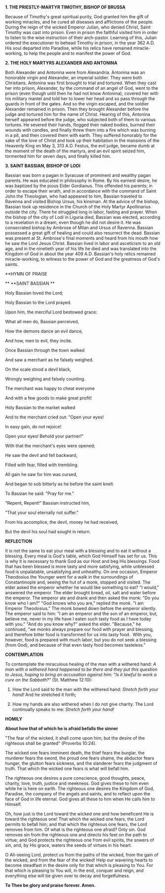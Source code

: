 
**1. THE PRIESTLY-MARTYR TIMOTHY, BISHOP OF BRUSSA**

Because of Timothy's great spiritual purity, God granted him the gift of working miracles, and he cured all diseases and afflictions of the people. During the reign of the wicked Emperor Julian, who denied Christ, Saint Timothy was cast into prison. Even in prison the faithful visited him in order to listen to the wise instruction of their arch-pastor. Learning of this, Julian ordered the executioner to behead Timothy in prison, in the year 362 A.D. His soul departed into Paradise, while his relics have remained miracle-working, to help the people and to manifest the power of God.

**2. THE HOLY MARTYRS ALEXANDER AND ANTONINA**

Both Alexander and Antonina were from Alexandria. Antonina was an honorable virgin and Alexander, an imperial soldier. They were both Christians. Antonina was first brought to trial and tortured. When they cast her into prison, Alexander, by the command of an angel of God, went to the prison (even though until then he had not know Antonina), covered her with his military mantel and told her to lower her head and so pass through the guards in front of the gates. And so the virgin escaped, and the soldier Alexander remained in prison. Then they brought Alexander before the judge and tortured him for the name of Christ. Hearing of this, Antonina herself appeared before the judge, who subjected both of them to various tortures. He severed their hands, flogged their naked bodies, burned their wounds with candles, and finally threw them into a fire which was burning in a pit, and then covered them with earth. They suffered honorably for the sake of the love of Christ and took up their habitation in the mansions of the Heavenly King on May 3, 313 A.D. Festus, the evil judge, became dumb at the moment of the death of the martyrs, and an evil spirit seized him, tormented him for seven days, and finally killed him.

**3. SAINT BASSIAN, BISHOP OF LODI**

Bassian was born a pagan in Syracuse of prominent and wealthy pagan parents. He was educated in philosophy in Rome. By his earnest desire, he was baptized by the pious Elder Gordianus. This offended his parents; in order to escape their wrath, and in accordance with the command of Saint John the Theologian, who had appeared to him, Bassian traveled to Ravenna and visited Bishop Ursus, his kinsman. At the advice of the bishop, Bassian took up residence in the Church of the Holy Martyr Apollinarius outside the city. There he struggled long in labor, fasting and prayer. When the bishop of the city of Lodi in Liguria died, Bassian was elected, according to a revelation in a dream, even though he did not desire it. He was consecrated bishop by Ambrose of Milan and Ursus of Ravenna. Bassian possessed a great gift of healing and could also resurrect the dead. Bassian was present at St. Ambrose's final moments and heard from his mouth how he saw the Lord Jesus Christ. Bassian lived in labor and asceticism to an old age, and in the ninetieth year of his life he died and was translated into the Kingdom of God in about the year 409 A.D. Bassian's holy relics remained miracle-working, to witness to the power of God and the greatness of God's saints.


**HYMN OF PRAISE
 
**
**SAINT BASSIAN
** 

Holy Bassian loved the Lord;
 

Holy Bassian to the Lord prayed.


Upon him, the merciful Lord bestowed grace:
 

What all men do, Bassian perceived,
 

How the demons dance an evil dance,
 

And how, men to evil, they incite.
 

Once Bassian through the town walked
 

And saw a merchant as he falsely weighed.
 

On the scale stood a devil black,
 

Wrongly weighing and falsely counting.


The merchant was happy to cheat everyone


And with a few goods to make great profit!
 

Holy Bassian to the market walked
 

And to the merchant cried out: "Open your eyes!
 

In easy gain, do not rejoice!
 

Open your eyes! Behold your partner!"
 

With that the merchant's eyes were opened;
 

He saw the devil and fell backward,
 

Filled with fear, filled with trembling.
 

All gain he saw for him was cursed,
 

And began to sob bitterly as he before the saint knelt.


To Bassian he said: "Pray for me."
 

"Repent, Repent!" Bassian instructed him,
 

"That your soul eternally not suffer."
 

From his accomplice, the devil, money he had received,
 

But the devil his soul had sought in return.
 

**REFLECTION**

It is not the same to eat your meal with a blessing and to eat it without a blessing. Every meal is God's table, which God Himself has set for us. This is why it is necessary to thank God as our Host and beg His blessings. Food that has been blessed is more tasty and more satisfying, while unblessed food is unpalatable, unsatisfying and unhealthy. On one occasion, Emperor Theodosius the Younger went for a walk in the surroundings of Constantinople and, seeing the hut of a monk, stopped and visited. The elder asked the emperor whether he would like something to eat? "I would," answered the emperor. The elder brought bread, oil, salt and water before the emperor. The emperor ate and drank and then asked the monk: "Do you know who I am?" "God knows who you are," replied the monk. "I am Emperor Theodosius." The monk bowed down before the emperor silently. The emperor said to him: "I am an emperor and the son of an emperor, but, believe me, never in my life have I eaten such tasty food as I have today with you." "And do you know why?" asked the elder. "Because," he continued, "we monks always prepare our food with prayer and blessing, and therefore bitter food is transformed for us into tasty food.  With you, however, food is prepared with much labor, but you do not seek a blessing (from God), and because of that even tasty food becomes tasteless."


**CONTEMPLATION**


To contemplate the miraculous healing of the man with a withered hand: *A man with a withered hand happened to be there and they put this question to Jesus, hoping to bring an accusation against him: "Is it lawful to work a cure on the Sabbath?"* (St. Matthew 12:10):

1.  How the Lord said to the man with the withered hand: *Stretch forth your hand!* And he stretched it forth;

1.  How my hands are also withered when I do not give charity. The Lord continually speaks to me: *Stretch forth your hand!*


**HOMILY**


**About how that of which he is afraid befalls the sinner**

"The fear of the wicked, it shall come upon him; but the desire of the righteous shall be granted" (Proverbs 10:24).

The wicked one fears imminent death, the thief fears the burglar, the murderer fears the sword, the proud one fears shame, the abductor fears hunger, the glutton fears sickness, and the slanderer fears the judgment of truth. That which the wicked one fears is what will befall him.

The righteous one desires a pure conscience, good thoughts, peace, charity, love, truth, justice and meekness. God gives these to him even while he is here on earth. The righteous one desires the Kingdom of God, Paradise, the company of the angels and saints, and to reflect upon the face of God in life eternal. God gives all these to him when He calls him to Himself.

Oh, how just is the Lord toward the wicked one and how beneficent He is toward the righteous one! That which the wicked one fears, the Lord permits to befall him; and that which the righteous one fears, the Lord removes from him. Of what is the righteous one afraid? Only sin. God removes sin from the righteous one and directs his feet on the path to virtue; and God protects the righteous one from evil spirits, the sowers of sin, and, by His grace, waters the seeds of virtues in his heart.

O All-seeing Lord, protect us from the paths of the wicked, from the gain of the wicked, and from the fear of the wicked! Help our wavering hearts to become steadfast in the desire only for that which is pleasing to You. For that which is pleasing to You will, in the end, conquer and reign, and everything else will be given over to decay and forgetfulness.

**To Thee be glory and praise forever. Amen.**
